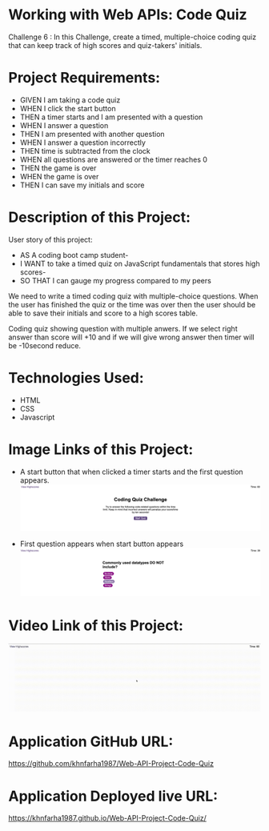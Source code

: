 # Working with Web APIs: Code Quiz
Challenge 6 : In this Challenge, create a timed, multiple-choice coding quiz that can keep track of high scores and quiz-takers' initials.

# Project Requirements:
 * GIVEN I am taking a code quiz
 * WHEN I click the start button
 * THEN a timer starts and I am presented with a question
 * WHEN I answer a question
 * THEN I am presented with another question
 * WHEN I answer a question incorrectly
 * THEN time is subtracted from the clock
 * WHEN all questions are answered or the timer reaches 0
 * THEN the game is over
 * WHEN the game is over
 * THEN I can save my initials and score

# Description of this Project:
  User story of this project:
   * AS A coding boot camp student-
   * I WANT to take a timed quiz on JavaScript fundamentals that stores high scores-
   * SO THAT I can gauge my progress compared to my peers

   We need to write a timed coding quiz with multiple-choice questions. When the user has finished the quiz or the time was over then the user should be able to save their initials and score to a high scores table.

   Coding quiz showing question with multiple anwers. If we select right answer than score will +10 and if we will give wrong answer then timer will be -10second reduce. 

# Technologies Used:
 * HTML
 * CSS
 * Javascript

# Image Links of this Project:
 * A start button that when clicked a timer starts and the first question appears.
 ![alt](./images/img-1.png)

 * First question appears when start button appears
 ![alt](./images/img-2.png)

# Video Link of this Project:
![alt](./images/Untitled.gif)

 # Application GitHub URL:
https://github.com/khnfarha1987/Web-API-Project-Code-Quiz

# Application Deployed live URL:
https://khnfarha1987.github.io/Web-API-Project-Code-Quiz/

